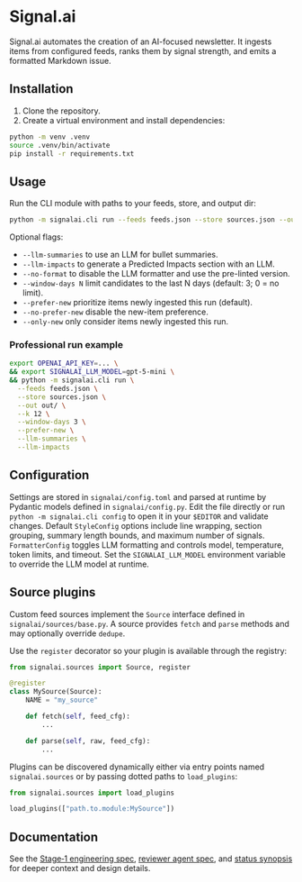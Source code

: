 # Signal.ai

Signal.ai automates the creation of an AI-focused newsletter. It ingests items from configured feeds, ranks them by signal strength, and emits a formatted Markdown issue.

## Installation

1. Clone the repository.
2. Create a virtual environment and install dependencies:

```bash
python -m venv .venv
source .venv/bin/activate
pip install -r requirements.txt
```

## Usage

Run the CLI module with paths to your feeds, store, and output dir:

```bash
python -m signalai.cli run --feeds feeds.json --store sources.json --out out/ --k 10
```

Optional flags:

- `--llm-summaries` to use an LLM for bullet summaries.
- `--llm-impacts` to generate a Predicted Impacts section with an LLM.
- `--no-format` to disable the LLM formatter and use the pre-linted version.
- `--window-days N` limit candidates to the last N days (default: 3; 0 = no limit).
- `--prefer-new` prioritize items newly ingested this run (default).
- `--no-prefer-new` disable the new-item preference.
- `--only-new` only consider items newly ingested this run.

### Professional run example

```bash
export OPENAI_API_KEY=... \
&& export SIGNALAI_LLM_MODEL=gpt-5-mini \
&& python -m signalai.cli run \
  --feeds feeds.json \
  --store sources.json \
  --out out/ \
  --k 12 \
  --window-days 3 \
  --prefer-new \
  --llm-summaries \
  --llm-impacts
```

## Configuration

Settings are stored in `signalai/config.toml` and parsed at runtime by Pydantic models defined in `signalai/config.py`. Edit the file directly or run `python -m signalai.cli config` to open it in your `$EDITOR` and validate changes. Default `StyleConfig` options include line wrapping, section grouping, summary length bounds, and maximum number of signals. `FormatterConfig` toggles LLM formatting and controls model, temperature, token limits, and timeout. Set the `SIGNALAI_LLM_MODEL` environment variable to override the LLM model at runtime.

## Source plugins

Custom feed sources implement the `Source` interface defined in `signalai/sources/base.py`. A source provides `fetch` and `parse` methods and may optionally override `dedupe`.

Use the `register` decorator so your plugin is available through the registry:

```python
from signalai.sources import Source, register

@register
class MySource(Source):
    NAME = "my_source"

    def fetch(self, feed_cfg):
        ...

    def parse(self, raw, feed_cfg):
        ...
```

Plugins can be discovered dynamically either via entry points named `signalai.sources` or by passing dotted paths to `load_plugins`:

```python
from signalai.sources import load_plugins

load_plugins(["path.to.module:MySource"])
```

## Documentation

See the [Stage‑1 engineering spec](docs/signal-spec-stage-1.md), [reviewer agent spec](docs/reviewer-agent-spec.md), and [status synopsis](docs/status-synopsis.md) for deeper context and design details.
